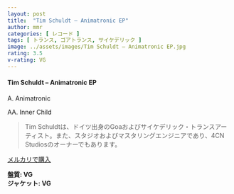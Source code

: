 ```yaml
---
layout: post
title:  "Tim Schuldt – Animatronic EP"
author: mmr
categories: [ レコード ]
tags: [ トランス, ゴアトランス, サイケデリック ]
image: ../assets/images/Tim Schuldt – Animatronic EP.jpg
rating: 3.5
v-rating: VG
---
```


#### Tim Schuldt – Animatronic EP

A. Animatronic

AA. Inner Child

> Tim Schuldtは、ドイツ出身のGoaおよびサイケデリック・トランスアーティスト。また、スタジオおよびマスタリングエンジニアであり、4CN Studiosのオーナーでもあります。



[メルカリで購入](https://jp.mercari.com/item/m43029708397)

<div class="mt-4 mb-4 d-flex align-items-center">
<strong class="mr-1">盤質: VG</strong>
</div>
<div class="mt-4 mb-4 d-flex align-items-center">
<strong class="mr-1">ジャケット: VG</strong>
</div>
